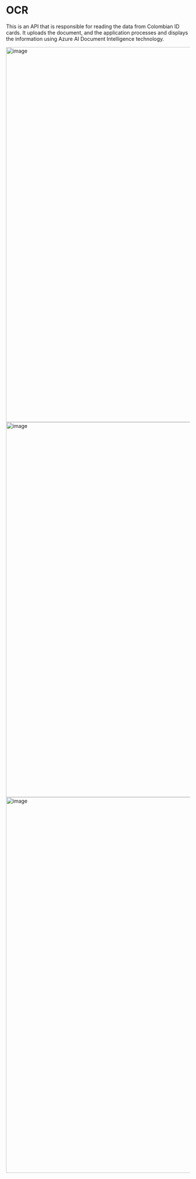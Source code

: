 # OCR

This is an API that is responsible for reading the data from Colombian ID cards. It uploads the document, and the application processes and displays the information using Azure AI Document Intelligence technology.

<img width="1768" height="1025" alt="image" src="https://github.com/user-attachments/assets/82799e76-6ef9-495f-9426-72555dce9b3f" />

<img width="1874" height="1025" alt="image" src="https://github.com/user-attachments/assets/13b43141-e225-4a93-b439-b5559d90eb7a" />

<img width="1793" height="1027" alt="image" src="https://github.com/user-attachments/assets/18ebd611-60c5-4753-bbd3-3855c557e408" />
